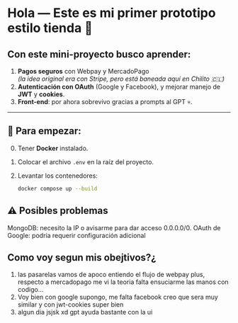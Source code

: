 # Hola — Este es mi primer prototipo estilo tienda 🛒

## Con este mini-proyecto busco aprender:

1. **Pagos seguros** con Webpay y MercadoPago  
   _(la idea original era con Stripe, pero está baneada aquí en Chilito 🇨🇱)_
2. **Autenticación con OAuth** (Google y Facebook), y mejorar manejo de **JWT** y **cookies**.
3. **Front-end**: por ahora sobrevivo gracias a prompts al GPT 💀.

---

## 🚀 Para empezar:

0. Tener **Docker** instalado.  
1. Colocar el archivo `.env` en la raíz del proyecto.  
2. Levantar los contenedores:  

   ```bash
   docker compose up --build


## ⚠️ Posibles problemas
MongoDB: necesito la IP o avisarme para dar acceso 0.0.0.0/0.
OAuth de Google: podría requerir configuración adicional


## Como voy segun mis obejtivos?¿ 
 1. las pasarelas vamos de apoco entiendo el flujo de webpay plus, respecto a mercadopago me vi la teoria falta ensuciarme las manos con codigo...
 2. Voy bien con google supongo, me falta facebook creo que sera muy similar y con jwt-cookies super bien
 3. algun dia jsjsk xd gpt ayuda bastante con la ui

 